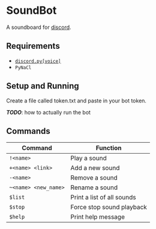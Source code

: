 # SoundBot

A soundboard for [discord](https://discordapp.com/).

## Requirements


* [`discord.py[voice]`](https://github.com/Rapptz/discord.py)
* `PyNaCl`

## Setup and Running

Create a file called token.txt and paste in your bot token.

_**TODO**_: how to actually run the bot

## Commands

| Command                  | Function                   |
| -------                  | --------                   |
| `!<name>`                | Play a sound               |
| `+<name> <link>`         | Add a new sound            |
| `-<name>`                | Remove a sound             |
| `~<name> <new_name>`     | Rename a sound             |
| `$list`                  | Print a list of all sounds |
| `$stop`                  | Force stop sound playback  |
| `$help`                  | Print help message         |
